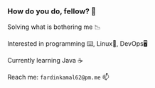 ### How do you do, fellow? 👋

Solving what is bothering me 📉

Interested in programming ⌨️, Linux🐧, DevOps🖥️️

Currently learning Java ☕ 

Reach me: `fardinkamal62@pm.me` 📫
